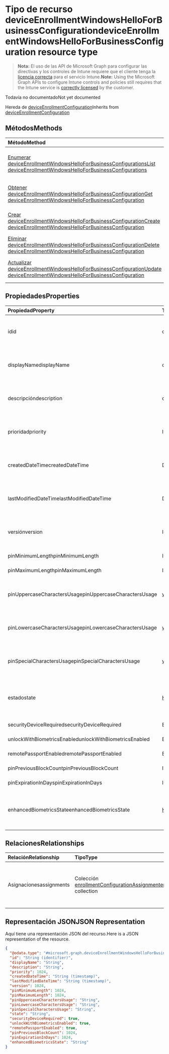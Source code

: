 # <a name="deviceenrollmentwindowshelloforbusinessconfiguration-resource-type"></a><span data-ttu-id="66c4d-101">Tipo de recurso deviceEnrollmentWindowsHelloForBusinessConfiguration</span><span class="sxs-lookup"><span data-stu-id="66c4d-101">deviceEnrollmentWindowsHelloForBusinessConfiguration resource type</span></span>

> <span data-ttu-id="66c4d-102">**Nota:** El uso de las API de Microsoft Graph para configurar las directivas y los controles de Intune requiere que el cliente tenga la [licencia correcta](https://go.microsoft.com/fwlink/?linkid=839381) para el servicio Intune.</span><span class="sxs-lookup"><span data-stu-id="66c4d-102">**Note:** Using the Microsoft Graph APIs to configure Intune controls and policies still requires that the Intune service is [correctly licensed](https://go.microsoft.com/fwlink/?linkid=839381) by the customer.</span></span>

<span data-ttu-id="66c4d-103">Todavía no documentado</span><span class="sxs-lookup"><span data-stu-id="66c4d-103">Not yet documented</span></span>

<span data-ttu-id="66c4d-104">Hereda de [deviceEnrollmentConfiguration](../resources/intune_onboarding_deviceenrollmentconfiguration.md)</span><span class="sxs-lookup"><span data-stu-id="66c4d-104">Inherits from [deviceEnrollmentConfiguration](../resources/intune_onboarding_deviceenrollmentconfiguration.md)</span></span>

## <a name="methods"></a><span data-ttu-id="66c4d-105">Métodos</span><span class="sxs-lookup"><span data-stu-id="66c4d-105">Methods</span></span>
|<span data-ttu-id="66c4d-106">Método</span><span class="sxs-lookup"><span data-stu-id="66c4d-106">Method</span></span>|<span data-ttu-id="66c4d-107">Tipo de valor devuelto</span><span class="sxs-lookup"><span data-stu-id="66c4d-107">Return Type</span></span>|<span data-ttu-id="66c4d-108">Descripción</span><span class="sxs-lookup"><span data-stu-id="66c4d-108">Description</span></span>|
|:---|:---|:---|
|[<span data-ttu-id="66c4d-109">Enumerar deviceEnrollmentWindowsHelloForBusinessConfigurations</span><span class="sxs-lookup"><span data-stu-id="66c4d-109">List deviceEnrollmentWindowsHelloForBusinessConfigurations</span></span>](../api/intune_onboarding_deviceenrollmentwindowshelloforbusinessconfiguration_list.md)|<span data-ttu-id="66c4d-110">Colección [deviceEnrollmentWindowsHelloForBusinessConfiguration](../resources/intune_onboarding_deviceenrollmentwindowshelloforbusinessconfiguration.md)</span><span class="sxs-lookup"><span data-stu-id="66c4d-110">[deviceEnrollmentWindowsHelloForBusinessConfiguration](../resources/intune_onboarding_deviceenrollmentwindowshelloforbusinessconfiguration.md) collection</span></span>|<span data-ttu-id="66c4d-111">Enumere las propiedades y las relaciones de los objetos [deviceEnrollmentWindowsHelloForBusinessConfiguration](../resources/intune_onboarding_deviceenrollmentwindowshelloforbusinessconfiguration.md).</span><span class="sxs-lookup"><span data-stu-id="66c4d-111">List properties and relationships of the [deviceEnrollmentWindowsHelloForBusinessConfiguration](../resources/intune_onboarding_deviceenrollmentwindowshelloforbusinessconfiguration.md) objects.</span></span>|
|[<span data-ttu-id="66c4d-112">Obtener deviceEnrollmentWindowsHelloForBusinessConfiguration</span><span class="sxs-lookup"><span data-stu-id="66c4d-112">Get deviceEnrollmentWindowsHelloForBusinessConfiguration</span></span>](../api/intune_onboarding_deviceenrollmentwindowshelloforbusinessconfiguration_get.md)|[<span data-ttu-id="66c4d-113">deviceEnrollmentWindowsHelloForBusinessConfiguration</span><span class="sxs-lookup"><span data-stu-id="66c4d-113">deviceEnrollmentWindowsHelloForBusinessConfiguration</span></span>](../resources/intune_onboarding_deviceenrollmentwindowshelloforbusinessconfiguration.md)|<span data-ttu-id="66c4d-114">Lea las propiedades y las relaciones del objeto [deviceEnrollmentWindowsHelloForBusinessConfiguration](../resources/intune_onboarding_deviceenrollmentwindowshelloforbusinessconfiguration.md).</span><span class="sxs-lookup"><span data-stu-id="66c4d-114">Read properties and relationships of the [deviceEnrollmentWindowsHelloForBusinessConfiguration](../resources/intune_onboarding_deviceenrollmentwindowshelloforbusinessconfiguration.md) object.</span></span>|
|[<span data-ttu-id="66c4d-115">Crear deviceEnrollmentWindowsHelloForBusinessConfiguration</span><span class="sxs-lookup"><span data-stu-id="66c4d-115">Create deviceEnrollmentWindowsHelloForBusinessConfiguration</span></span>](../api/intune_onboarding_deviceenrollmentwindowshelloforbusinessconfiguration_create.md)|[<span data-ttu-id="66c4d-116">deviceEnrollmentWindowsHelloForBusinessConfiguration</span><span class="sxs-lookup"><span data-stu-id="66c4d-116">deviceEnrollmentWindowsHelloForBusinessConfiguration</span></span>](../resources/intune_onboarding_deviceenrollmentwindowshelloforbusinessconfiguration.md)|<span data-ttu-id="66c4d-117">Cree un objeto [deviceEnrollmentWindowsHelloForBusinessConfiguration](../resources/intune_onboarding_deviceenrollmentwindowshelloforbusinessconfiguration.md).</span><span class="sxs-lookup"><span data-stu-id="66c4d-117">Create a new [deviceEnrollmentWindowsHelloForBusinessConfiguration](../resources/intune_onboarding_deviceenrollmentwindowshelloforbusinessconfiguration.md) object.</span></span>|
|[<span data-ttu-id="66c4d-118">Eliminar deviceEnrollmentWindowsHelloForBusinessConfiguration</span><span class="sxs-lookup"><span data-stu-id="66c4d-118">Delete deviceEnrollmentWindowsHelloForBusinessConfiguration</span></span>](../api/intune_onboarding_deviceenrollmentwindowshelloforbusinessconfiguration_delete.md)|<span data-ttu-id="66c4d-119">Ninguna</span><span class="sxs-lookup"><span data-stu-id="66c4d-119">None</span></span>|<span data-ttu-id="66c4d-120">Elimina un [deviceEnrollmentWindowsHelloForBusinessConfiguration](../resources/intune_onboarding_deviceenrollmentwindowshelloforbusinessconfiguration.md).</span><span class="sxs-lookup"><span data-stu-id="66c4d-120">Deletes a [deviceEnrollmentWindowsHelloForBusinessConfiguration](../resources/intune_onboarding_deviceenrollmentwindowshelloforbusinessconfiguration.md).</span></span>|
|[<span data-ttu-id="66c4d-121">Actualizar deviceEnrollmentWindowsHelloForBusinessConfiguration</span><span class="sxs-lookup"><span data-stu-id="66c4d-121">Update deviceEnrollmentWindowsHelloForBusinessConfiguration</span></span>](../api/intune_onboarding_deviceenrollmentwindowshelloforbusinessconfiguration_update.md)|[<span data-ttu-id="66c4d-122">deviceEnrollmentWindowsHelloForBusinessConfiguration</span><span class="sxs-lookup"><span data-stu-id="66c4d-122">deviceEnrollmentWindowsHelloForBusinessConfiguration</span></span>](../resources/intune_onboarding_deviceenrollmentwindowshelloforbusinessconfiguration.md)|<span data-ttu-id="66c4d-123">Actualice las propiedades de un objeto [deviceEnrollmentWindowsHelloForBusinessConfiguration](../resources/intune_onboarding_deviceenrollmentwindowshelloforbusinessconfiguration.md).</span><span class="sxs-lookup"><span data-stu-id="66c4d-123">Update the properties of a [deviceEnrollmentWindowsHelloForBusinessConfiguration](../resources/intune_onboarding_deviceenrollmentwindowshelloforbusinessconfiguration.md) object.</span></span>|

## <a name="properties"></a><span data-ttu-id="66c4d-124">Propiedades</span><span class="sxs-lookup"><span data-stu-id="66c4d-124">Properties</span></span>
|<span data-ttu-id="66c4d-125">Propiedad</span><span class="sxs-lookup"><span data-stu-id="66c4d-125">Property</span></span>|<span data-ttu-id="66c4d-126">Tipo</span><span class="sxs-lookup"><span data-stu-id="66c4d-126">Type</span></span>|<span data-ttu-id="66c4d-127">Descripción</span><span class="sxs-lookup"><span data-stu-id="66c4d-127">Description</span></span>|
|:---|:---|:---|
|<span data-ttu-id="66c4d-128">id</span><span class="sxs-lookup"><span data-stu-id="66c4d-128">id</span></span>|<span data-ttu-id="66c4d-129">cadena</span><span class="sxs-lookup"><span data-stu-id="66c4d-129">String</span></span>|<span data-ttu-id="66c4d-130">Todavía no documentado Heredado de [deviceEnrollmentConfiguration](../resources/intune_onboarding_deviceenrollmentconfiguration.md)</span><span class="sxs-lookup"><span data-stu-id="66c4d-130">Not yet documented Inherited from [deviceEnrollmentConfiguration](../resources/intune_onboarding_deviceenrollmentconfiguration.md)</span></span>|
|<span data-ttu-id="66c4d-131">displayName</span><span class="sxs-lookup"><span data-stu-id="66c4d-131">displayName</span></span>|<span data-ttu-id="66c4d-132">cadena</span><span class="sxs-lookup"><span data-stu-id="66c4d-132">String</span></span>|<span data-ttu-id="66c4d-133">Todavía no documentado Heredado de [deviceEnrollmentConfiguration](../resources/intune_onboarding_deviceenrollmentconfiguration.md)</span><span class="sxs-lookup"><span data-stu-id="66c4d-133">Not yet documented Inherited from [deviceEnrollmentConfiguration](../resources/intune_onboarding_deviceenrollmentconfiguration.md)</span></span>|
|<span data-ttu-id="66c4d-134">descripción</span><span class="sxs-lookup"><span data-stu-id="66c4d-134">description</span></span>|<span data-ttu-id="66c4d-135">cadena</span><span class="sxs-lookup"><span data-stu-id="66c4d-135">String</span></span>|<span data-ttu-id="66c4d-136">Todavía no documentado Heredado de [deviceEnrollmentConfiguration](../resources/intune_onboarding_deviceenrollmentconfiguration.md)</span><span class="sxs-lookup"><span data-stu-id="66c4d-136">Not yet documented Inherited from [deviceEnrollmentConfiguration](../resources/intune_onboarding_deviceenrollmentconfiguration.md)</span></span>|
|<span data-ttu-id="66c4d-137">prioridad</span><span class="sxs-lookup"><span data-stu-id="66c4d-137">priority</span></span>|<span data-ttu-id="66c4d-138">Int32</span><span class="sxs-lookup"><span data-stu-id="66c4d-138">Int32</span></span>|<span data-ttu-id="66c4d-139">Todavía no documentado Heredado de [deviceEnrollmentConfiguration](../resources/intune_onboarding_deviceenrollmentconfiguration.md)</span><span class="sxs-lookup"><span data-stu-id="66c4d-139">Not yet documented Inherited from [deviceEnrollmentConfiguration](../resources/intune_onboarding_deviceenrollmentconfiguration.md)</span></span>|
|<span data-ttu-id="66c4d-140">createdDateTime</span><span class="sxs-lookup"><span data-stu-id="66c4d-140">createdDateTime</span></span>|<span data-ttu-id="66c4d-141">DateTimeOffset</span><span class="sxs-lookup"><span data-stu-id="66c4d-141">DateTimeOffset</span></span>|<span data-ttu-id="66c4d-142">Todavía no documentado Heredado de [deviceEnrollmentConfiguration](../resources/intune_onboarding_deviceenrollmentconfiguration.md)</span><span class="sxs-lookup"><span data-stu-id="66c4d-142">Not yet documented Inherited from [deviceEnrollmentConfiguration](../resources/intune_onboarding_deviceenrollmentconfiguration.md)</span></span>|
|<span data-ttu-id="66c4d-143">lastModifiedDateTime</span><span class="sxs-lookup"><span data-stu-id="66c4d-143">lastModifiedDateTime</span></span>|<span data-ttu-id="66c4d-144">DateTimeOffset</span><span class="sxs-lookup"><span data-stu-id="66c4d-144">DateTimeOffset</span></span>|<span data-ttu-id="66c4d-145">Todavía no documentado Heredado de [deviceEnrollmentConfiguration](../resources/intune_onboarding_deviceenrollmentconfiguration.md)</span><span class="sxs-lookup"><span data-stu-id="66c4d-145">Not yet documented Inherited from [deviceEnrollmentConfiguration](../resources/intune_onboarding_deviceenrollmentconfiguration.md)</span></span>|
|<span data-ttu-id="66c4d-146">versión</span><span class="sxs-lookup"><span data-stu-id="66c4d-146">version</span></span>|<span data-ttu-id="66c4d-147">Int32</span><span class="sxs-lookup"><span data-stu-id="66c4d-147">Int32</span></span>|<span data-ttu-id="66c4d-148">Todavía no documentado Heredado de [deviceEnrollmentConfiguration](../resources/intune_onboarding_deviceenrollmentconfiguration.md)</span><span class="sxs-lookup"><span data-stu-id="66c4d-148">Not yet documented Inherited from [deviceEnrollmentConfiguration](../resources/intune_onboarding_deviceenrollmentconfiguration.md)</span></span>|
|<span data-ttu-id="66c4d-149">pinMinimumLength</span><span class="sxs-lookup"><span data-stu-id="66c4d-149">pinMinimumLength</span></span>|<span data-ttu-id="66c4d-150">Int32</span><span class="sxs-lookup"><span data-stu-id="66c4d-150">Int32</span></span>|<span data-ttu-id="66c4d-151">Todavía no documentado</span><span class="sxs-lookup"><span data-stu-id="66c4d-151">Not yet documented</span></span>|
|<span data-ttu-id="66c4d-152">pinMaximumLength</span><span class="sxs-lookup"><span data-stu-id="66c4d-152">pinMaximumLength</span></span>|<span data-ttu-id="66c4d-153">Int32</span><span class="sxs-lookup"><span data-stu-id="66c4d-153">Int32</span></span>|<span data-ttu-id="66c4d-154">Todavía no documentado</span><span class="sxs-lookup"><span data-stu-id="66c4d-154">Not yet documented</span></span>|
|<span data-ttu-id="66c4d-155">pinUppercaseCharactersUsage</span><span class="sxs-lookup"><span data-stu-id="66c4d-155">pinUppercaseCharactersUsage</span></span>|[<span data-ttu-id="66c4d-156">windowsHelloForBusinessPinUsage</span><span class="sxs-lookup"><span data-stu-id="66c4d-156">windowsHelloForBusinessPinUsage</span></span>](../resources/intune_onboarding_windowshelloforbusinesspinusage.md)|<span data-ttu-id="66c4d-157">Todavía no está documentada.</span><span class="sxs-lookup"><span data-stu-id="66c4d-157">Not yet documented.</span></span> <span data-ttu-id="66c4d-158">Los valores posibles son: `allowed`, `required` y `disallowed`.</span><span class="sxs-lookup"><span data-stu-id="66c4d-158">Possible values are: `allowed`, `required`, `disallowed`.</span></span>|
|<span data-ttu-id="66c4d-159">pinLowercaseCharactersUsage</span><span class="sxs-lookup"><span data-stu-id="66c4d-159">pinLowercaseCharactersUsage</span></span>|[<span data-ttu-id="66c4d-160">windowsHelloForBusinessPinUsage</span><span class="sxs-lookup"><span data-stu-id="66c4d-160">windowsHelloForBusinessPinUsage</span></span>](../resources/intune_onboarding_windowshelloforbusinesspinusage.md)|<span data-ttu-id="66c4d-161">Todavía no está documentada.</span><span class="sxs-lookup"><span data-stu-id="66c4d-161">Not yet documented.</span></span> <span data-ttu-id="66c4d-162">Los valores posibles son: `allowed`, `required` y `disallowed`.</span><span class="sxs-lookup"><span data-stu-id="66c4d-162">Possible values are: `allowed`, `required`, `disallowed`.</span></span>|
|<span data-ttu-id="66c4d-163">pinSpecialCharactersUsage</span><span class="sxs-lookup"><span data-stu-id="66c4d-163">pinSpecialCharactersUsage</span></span>|[<span data-ttu-id="66c4d-164">windowsHelloForBusinessPinUsage</span><span class="sxs-lookup"><span data-stu-id="66c4d-164">windowsHelloForBusinessPinUsage</span></span>](../resources/intune_onboarding_windowshelloforbusinesspinusage.md)|<span data-ttu-id="66c4d-165">Todavía no está documentada.</span><span class="sxs-lookup"><span data-stu-id="66c4d-165">Not yet documented.</span></span> <span data-ttu-id="66c4d-166">Los valores posibles son: `allowed`, `required` y `disallowed`.</span><span class="sxs-lookup"><span data-stu-id="66c4d-166">Possible values are: `allowed`, `required`, `disallowed`.</span></span>|
|<span data-ttu-id="66c4d-167">estado</span><span class="sxs-lookup"><span data-stu-id="66c4d-167">state</span></span>|[<span data-ttu-id="66c4d-168">Habilitación de</span><span class="sxs-lookup"><span data-stu-id="66c4d-168">enablement</span></span>](../resources/intune_onboarding_enablement.md)|<span data-ttu-id="66c4d-169">Todavía no está documentada.</span><span class="sxs-lookup"><span data-stu-id="66c4d-169">Not yet documented.</span></span> <span data-ttu-id="66c4d-170">Los valores posibles son: `notConfigured`, `enabled` y `disabled`.</span><span class="sxs-lookup"><span data-stu-id="66c4d-170">Possible values are: `notConfigured`, `enabled`, `disabled`.</span></span>|
|<span data-ttu-id="66c4d-171">securityDeviceRequired</span><span class="sxs-lookup"><span data-stu-id="66c4d-171">securityDeviceRequired</span></span>|<span data-ttu-id="66c4d-172">Booleano</span><span class="sxs-lookup"><span data-stu-id="66c4d-172">Boolean</span></span>|<span data-ttu-id="66c4d-173">Todavía no documentado</span><span class="sxs-lookup"><span data-stu-id="66c4d-173">Not yet documented</span></span>|
|<span data-ttu-id="66c4d-174">unlockWithBiometricsEnabled</span><span class="sxs-lookup"><span data-stu-id="66c4d-174">unlockWithBiometricsEnabled</span></span>|<span data-ttu-id="66c4d-175">Booleano</span><span class="sxs-lookup"><span data-stu-id="66c4d-175">Boolean</span></span>|<span data-ttu-id="66c4d-176">Todavía no documentado</span><span class="sxs-lookup"><span data-stu-id="66c4d-176">Not yet documented</span></span>|
|<span data-ttu-id="66c4d-177">remotePassportEnabled</span><span class="sxs-lookup"><span data-stu-id="66c4d-177">remotePassportEnabled</span></span>|<span data-ttu-id="66c4d-178">Booleano</span><span class="sxs-lookup"><span data-stu-id="66c4d-178">Boolean</span></span>|<span data-ttu-id="66c4d-179">Todavía no documentado</span><span class="sxs-lookup"><span data-stu-id="66c4d-179">Not yet documented</span></span>|
|<span data-ttu-id="66c4d-180">pinPreviousBlockCount</span><span class="sxs-lookup"><span data-stu-id="66c4d-180">pinPreviousBlockCount</span></span>|<span data-ttu-id="66c4d-181">Int32</span><span class="sxs-lookup"><span data-stu-id="66c4d-181">Int32</span></span>|<span data-ttu-id="66c4d-182">Todavía no documentado</span><span class="sxs-lookup"><span data-stu-id="66c4d-182">Not yet documented</span></span>|
|<span data-ttu-id="66c4d-183">pinExpirationInDays</span><span class="sxs-lookup"><span data-stu-id="66c4d-183">pinExpirationInDays</span></span>|<span data-ttu-id="66c4d-184">Int32</span><span class="sxs-lookup"><span data-stu-id="66c4d-184">Int32</span></span>|<span data-ttu-id="66c4d-185">Todavía no documentado</span><span class="sxs-lookup"><span data-stu-id="66c4d-185">Not yet documented</span></span>|
|<span data-ttu-id="66c4d-186">enhancedBiometricsState</span><span class="sxs-lookup"><span data-stu-id="66c4d-186">enhancedBiometricsState</span></span>|[<span data-ttu-id="66c4d-187">Habilitación de</span><span class="sxs-lookup"><span data-stu-id="66c4d-187">enablement</span></span>](../resources/intune_onboarding_enablement.md)|<span data-ttu-id="66c4d-188">Todavía no está documentada.</span><span class="sxs-lookup"><span data-stu-id="66c4d-188">Not yet documented.</span></span> <span data-ttu-id="66c4d-189">Los valores posibles son: `notConfigured`, `enabled` y `disabled`.</span><span class="sxs-lookup"><span data-stu-id="66c4d-189">Possible values are: `notConfigured`, `enabled`, `disabled`.</span></span>|

## <a name="relationships"></a><span data-ttu-id="66c4d-190">Relaciones</span><span class="sxs-lookup"><span data-stu-id="66c4d-190">Relationships</span></span>
|<span data-ttu-id="66c4d-191">Relación</span><span class="sxs-lookup"><span data-stu-id="66c4d-191">Relationship</span></span>|<span data-ttu-id="66c4d-192">Tipo</span><span class="sxs-lookup"><span data-stu-id="66c4d-192">Type</span></span>|<span data-ttu-id="66c4d-193">Descripción</span><span class="sxs-lookup"><span data-stu-id="66c4d-193">Description</span></span>|
|:---|:---|:---|
|<span data-ttu-id="66c4d-194">Asignaciones</span><span class="sxs-lookup"><span data-stu-id="66c4d-194">assignments</span></span>|<span data-ttu-id="66c4d-195">Colección [enrollmentConfigurationAssignment](../resources/intune_onboarding_enrollmentconfigurationassignment.md)</span><span class="sxs-lookup"><span data-stu-id="66c4d-195">[enrollmentConfigurationAssignment](../resources/intune_onboarding_enrollmentconfigurationassignment.md) collection</span></span>|<span data-ttu-id="66c4d-196">La lista de asignaciones de grupo para el perfil de configuración del dispositivo.</span><span class="sxs-lookup"><span data-stu-id="66c4d-196">The list of group assignments for the device configuration profile.</span></span> <span data-ttu-id="66c4d-197">Heredado de [deviceEnrollmentConfiguration](../resources/intune_onboarding_deviceenrollmentconfiguration.md)</span><span class="sxs-lookup"><span data-stu-id="66c4d-197">Inherited from [deviceEnrollmentConfiguration](../resources/intune_onboarding_deviceenrollmentconfiguration.md)</span></span>|

## <a name="json-representation"></a><span data-ttu-id="66c4d-198">Representación JSON</span><span class="sxs-lookup"><span data-stu-id="66c4d-198">JSON Representation</span></span>
<span data-ttu-id="66c4d-199">Aquí tiene una representación JSON del recurso.</span><span class="sxs-lookup"><span data-stu-id="66c4d-199">Here is a JSON representation of the resource.</span></span>
<!-- {
  "blockType": "resource",
  "keyProperty": "id",
  "@odata.type": "microsoft.graph.deviceEnrollmentWindowsHelloForBusinessConfiguration"
}
-->
``` json
{
  "@odata.type": "#microsoft.graph.deviceEnrollmentWindowsHelloForBusinessConfiguration",
  "id": "String (identifier)",
  "displayName": "String",
  "description": "String",
  "priority": 1024,
  "createdDateTime": "String (timestamp)",
  "lastModifiedDateTime": "String (timestamp)",
  "version": 1024,
  "pinMinimumLength": 1024,
  "pinMaximumLength": 1024,
  "pinUppercaseCharactersUsage": "String",
  "pinLowercaseCharactersUsage": "String",
  "pinSpecialCharactersUsage": "String",
  "state": "String",
  "securityDeviceRequired": true,
  "unlockWithBiometricsEnabled": true,
  "remotePassportEnabled": true,
  "pinPreviousBlockCount": 1024,
  "pinExpirationInDays": 1024,
  "enhancedBiometricsState": "String"
}
```



